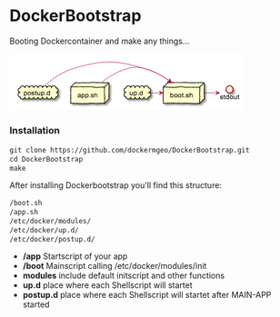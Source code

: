 # DockerBootstrap

Booting Dockercontainer and make any things...

![Architecture](docs/doboot-architektur.png)

### Installation

```
git clone https://github.com/dockermgeo/DockerBootstrap.git
cd DockerBootstrap
make
```

After installing Dockerbootstrap you'll find this structure:

```
/boot.sh
/app.sh
/etc/docker/modules/
/etc/docker/up.d/
/etc/docker/postup.d/
```
* **/app** Startscript of your app
* **/boot** Mainscript calling /etc/docker/modules/init
* **modules** include default initscript and other functions
* **up.d** place where each Shellscript will startet
* **postup.d** place where each Shellscript will startet after MAIN-APP started
